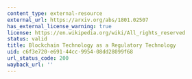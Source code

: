 ```yaml
---
content_type: external-resource
external_url: https://arxiv.org/abs/1801.02507
has_external_license_warning: true
license: https://en.wikipedia.org/wiki/All_rights_reserved
status: valid
title: Blockchain Technology as a Regulatory Technology
uid: c6f3e720-e691-44cc-9954-08dd28099f68
url_status_code: 200
wayback_url: ''
---
```

